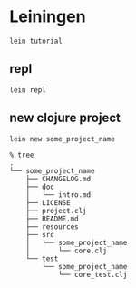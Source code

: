 
# Leiningen
    lein tutorial

## repl
    lein repl


## new clojure project

    lein new some_project_name

    % tree
    .
    └── some_project_name
        ├── CHANGELOG.md
        ├── doc
        │   └── intro.md
        ├── LICENSE
        ├── project.clj
        ├── README.md
        ├── resources
        ├── src
        │   └── some_project_name
        │       └── core.clj
        └── test
            └── some_project_name
                └── core_test.clj

